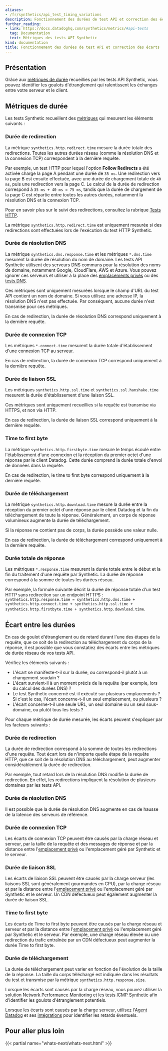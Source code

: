 ```yaml
---
aliases:
- /fr/synthetics/api_test_timing_variations
description: Fonctionnement des durées de test API et correction des écarts
further_reading:
- link: https://docs.datadoghq.com/synthetics/metrics/#api-tests
  tag: Documentation
  text: Métriques des tests API Synthetic
kind: documentation
title: Fonctionnement des durées de test API et correction des écarts
---
```


## Présentation

Grâce aux [métriques de durée][1] recueillies par les tests API Synthetic, vous pouvez identifier les goulots d'étranglement qui ralentissent les échanges entre votre serveur et le client.


## Métriques de durée


Les tests Synthetic recueillent des [métriques][1] qui mesurent les éléments suivants :


### Durée de redirection

La métrique `synthetics.http.redirect.time` mesure la durée totale des redirections. Toutes les autres durées réseau (comme la résolution DNS et la connexion TCP) correspondent à la dernière requête.

Par exemple, un test HTTP pour lequel l'option **Follow Redirects** a été activée charge la page A pendant une durée de `35 ms`. Une redirection vers la page B est ensuite effectuée, avec une durée de chargement totale de `40 ms`, puis une redirection vers la page C. Le calcul de la durée de redirection correspond à `35 ms + 40 ms = 75 ms`, tandis que la durée de chargement de la page C est répartie entre toutes les autres durées, notamment la résolution DNS et la connexion TCP.

Pour en savoir plus sur le suivi des redirections, consultez la rubrique [Tests HTTP][2].


La métrique `synthetics.http.redirect.time` est uniquement mesurée si des redirections sont effectuées lors de l'exécution du test HTTP Synthetic.

### Durée de résolution DNS

La métrique `synthetics.dns.response.time` et les métriques `*.dns.time` mesurent la durée de résolution du nom de domaine. Les tests API Synthetic utilisent des serveurs DNS communs pour la résolution des noms de domaine, notamment Google, CloudFlare, AWS et Azure. Vous pouvez ignorer ces serveurs et utiliser à la place des [emplacements privés][3] ou des [tests DNS][4].

Ces métriques sont uniquement mesurées lorsque le champ d'URL du test API contient un nom de domaine. Si vous utilisez une adresse IP, la résolution DNS n'est pas effectuée. Par conséquent, aucune durée n'est transmise pour ces métriques.


En cas de redirection, la durée de résolution DNS correspond uniquement à la dernière requête.

### Durée de connexion TCP

Les métriques `*.connect.time` mesurent la durée totale d'établissement d'une connexion TCP au serveur.

En cas de redirection, la durée de connexion TCP correspond uniquement à la dernière requête.

### Durée de liaison SSL

Les métriques `synthetics.http.ssl.time` et `synthetics.ssl.hanshake.time` mesurent la durée d'établissement d'une liaison SSL.

Ces métriques sont uniquement recueillies si la requête est transmise via HTTPS, et non via HTTP.

En cas de redirection, la durée de liaison SSL correspond uniquement à la dernière requête.


### Time to first byte

La métrique `synthetics.http.firstbyte.time` mesure le temps écoulé entre l'établissement d'une connexion et la réception du premier octet d'une réponse par le client Datadog. Cette durée comprend la durée totale d'envoi de données dans la requête.



En cas de redirection, le time to first byte correspond uniquement à la dernière requête.

### Durée de téléchargement

La métrique `synthetics.http.download.time` mesure la durée entre la réception du premier octet d'une réponse par le client Datadog et la fin du téléchargement de toute la réponse. Généralement, un corps de réponse volumineux augmente la durée de téléchargement.

Si la réponse ne contient pas de corps, la durée possède une valeur nulle.

En cas de redirection, la durée de téléchargement correspond uniquement à la dernière requête.

### Durée totale de réponse

Les métriques `*.response.time` mesurent la durée totale entre le début et la fin du traitement d'une requête par Synthetic. La durée de réponse correspond à la somme de toutes les durées réseau.

Par exemple, la formule suivante décrit la durée de réponse totale d'un test HTTP sans redirection sur un endpoint HTTPS : `synthetics.http.response.time = synthetics.http.dns.time + synthetics.http.connect.time + synthetics.http.ssl.time + synthetics.http.firstbyte.time + synthetics.http.download.time`.

## Écart entre les durées

En cas de goulot d'étranglement ou de retard durant l'une des étapes de la requête, que ce soit de la redirection au téléchargement du corps de la réponse, il est possible que vous constatiez des écarts entre les métriques de durée réseau de vos tests API.

Vérifiez les éléments suivants :

- L'écart se manifeste-t-il sur la durée, ou correspond-il plutôt à un changement soudain ?
- L'écart survient-il à un moment précis de la requête (par exemple, lors du calcul des durées DNS) ?
- Le test Synthetic concerné est-il exécuté sur plusieurs emplacements ? Si c'est le cas, l'écart concerne-t-il un seul emplacement, ou plusieurs ?
- L'écart concerne-t-il une seule URL, un seul domaine ou un seul sous-domaine, ou plutôt tous les tests ?



Pour chaque métrique de durée mesurée, les écarts peuvent s'expliquer par les facteurs suivants :

### Durée de redirection
La durée de redirection correspond à la somme de toutes les redirections d'une requête. Tout écart lors de n'importe quelle étape de la requête HTTP, que ce soit de la résolution DNS au téléchargement, peut augmenter considérablement la durée de redirection.

Par exemple, tout retard lors de la résolution DNS modifie la durée de redirection. En effet, les redirections impliquent la résolution de plusieurs domaines par les tests API.


### Durée de résolution DNS
Il est possible que la durée de résolution DNS augmente en cas de hausse de la latence des serveurs de référence.

### Durée de connexion TCP
Les écarts de connexion TCP peuvent être causés par la charge réseau et serveur, par la taille de la requête et des messages de réponse et par la distance entre l'[emplacement privé][5] ou l'emplacement géré par Synthetic et le serveur.

### Durée de liaison SSL
Les écarts de liaison SSL peuvent être causés par la charge serveur (les liaisons SSL sont généralement gourmandes en CPU), par la charge réseau et par la distance entre l'[emplacement privé][5] ou l'emplacement géré par Synthetic et le serveur. Un CDN défectueux peut également augmenter la durée de liaison SSL.

### Time to first byte
Les écarts de Time to first byte peuvent être causés par la charge réseau et serveur et par la distance entre l'[emplacement privé][5] ou l'emplacement géré par Synthetic et le serveur. Par exemple, une charge réseau élevée ou une redirection du trafic entraînée par un CDN défectueux peut augmenter la durée Time to first byte.

### Durée de téléchargement
La durée de téléchargement peut varier en fonction de l'évolution de la taille de la réponse. La taille du corps téléchargé est indiquée dans les résultats du test et transmise par la métrique `synthetics.http.response.size`.

Lorsque les écarts sont causés par la charge réseau, vous pouvez utiliser la solution [Network Performance Monitoring][6] et les [tests ICMP Synthetic][7] afin d'identifier les goulots d'étranglement potentiels.

Lorsque les écarts sont causés par la charge serveur, utilisez l'[Agent Datadog][8] et ses [intégrations][9] pour identifier les retards éventuels.


## Pour aller plus loin

{{< partial name="whats-next/whats-next.html" >}}

[1]: /synthetics/metrics/#api-tests
[2]: /synthetics/api_tests/http_tests?tab=requestoptions#define-request
[3]: /synthetics/private_locations/configuration#dns-configuration
[4]: /synthetics/api_tests/dns_tests#define-request
[5]: /synthetics/private_locations/?tab=docker#overview
[6]: /network_monitoring/performance/#overview
[7]: /synthetics/api_tests/icmp_tests/#overview
[8]: /getting_started/agent/#overview
[9]: /integrations/